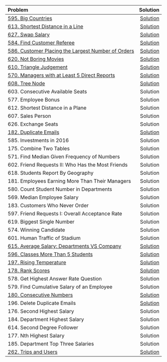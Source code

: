 | Problem| Solution |
| :---         |         ---: |
|[595.	Big Countries](https://leetcode.com/problems/big-countries/description/) |  [Solution](https://github.com/qw924/practicalSQL/blob/master/leetcode/595BigCountries.md)| 
| [613.	Shortest Distance in a Line](https://leetcode.com/problems/shortest-distance-in-a-line/description/)  |[Solution](https://github.com/qw924/practicalSQL/blob/master/leetcode/613ShortestDistanceInALine.md)|
| [627.	Swap Salary](https://leetcode.com/problems/swap-salary/description/) | [Solution](https://github.com/qw924/practicalSQL/blob/master/leetcode/627SwapSalary.md)| 
| [584.	Find Customer Referee](https://leetcode.com/problems/find-customer-referee/description/)  |  [Solution](https://github.com/qw924/practicalSQL/blob/master/leetcode/584_Find_Customer_Referee.md)| 
| [586.	Customer Placing the Largest Number of Orders](https://leetcode.com/problems/customer-placing-the-largest-number-of-orders/description/) | [Solution](https://github.com/qw924/practicalSQL/blob/master/leetcode/586_Customer_Placing_the_Largest_Number_of_Orders.md)| 
| [620.	Not Boring Movies](https://leetcode.com/problems/not-boring-movies/description/)	| [Solution](https://github.com/qw924/practicalSQL/blob/master/leetcode/620_Not_Boring_Movies.md)| 
| [610.	Triangle Judgement](https://leetcode.com/problems/triangle-judgement/description/)	| [Solution](https://github.com/qw924/practicalSQL/blob/master/leetcode/610_Triangle_Judgement.md)| 
| [570.	Managers with at Least 5 Direct Reports](https://leetcode.com/problems/managers-with-at-least-5-direct-reports/description/)	| [Solution](https://github.com/qw924/practicalSQL/blob/master/leetcode/570_Managers_with_atLeast5DirectReports.md)| 
| [608.	Tree Node](https://leetcode.com/problems/tree-node/description/)	|  [Solution](https://github.com/qw924/practicalSQL/blob/master/leetcode/608_Tree_Node.md)|
| 603.	Consecutive Available Seats	| Solution| 
| 577.	Employee Bonus	| Solution| 
| 612.	Shortest Distance in a Plane	| Solution| 
| 607.	Sales Person	| Solution| 
| 626.	Exchange Seats	| Solution| 
| [182.	Duplicate Emails](https://leetcode.com/problems/duplicate-emails/description/)	|[Solution](https://github.com/qw924/practicalSQL/blob/master/leetcode/182DuplicateEmails.md)|
| 585.	Investments in 2016	| Solution| 
| 175.	Combine Two Tables	| Solution| 
| 571.	Find Median Given Frequency of Numbers | Solution| 
| 602.	Friend Requests II: Who Has the Most Friends	| Solution| 
| 618.	Students Report By Geography| Solution| 
| 181.	Employees Earning More Than Their Managers	| Solution| 
| 580.	Count Student Number in Departments	| Solution| 
| 569.	Median Employee Salary| Solution| 
| 183.	Customers Who Never Order	| Solution| 
| 597.	Friend Requests I: Overall Acceptance Rate	| Solution| 
| 619.	Biggest Single Number	| Solution| 
| 574.	Winning Candidate	| Solution| 
| 601.	Human Traffic of Stadium| Solution| 
| [615.	Average Salary: Departments VS Company](https://leetcode.com/problems/average-salary-departments-vs-company/description/)|[Solution](https://github.com/qw924/practicalSQL/blob/master/leetcode/615_Average_Salary_DepartmentsVSCompany.md)|
| [596.	Classes More Than 5 Students](https://leetcode.com/problems/classes-more-than-5-students/description/)	| [Solution](https://github.com/qw924/practicalSQL/blob/master/leetcode/596_Classes_More_Than5Students.md)| 
| [197.	Rising Temperature](https://leetcode.com/problems/rising-temperature/description/)	| [Solution](https://github.com/qw924/practicalSQL/blob/master/leetcode/197_Rising_Temperature.md)| 
| [178.	Rank Scores](https://leetcode.com/problems/rank-scores/)|[Solution](https://github.com/qw924/practicalSQL/blob/master/leetcode/178RankScores.md)|
| 578.	Get Highest Answer Rate Question	| Solution| 
| 579.	Find Cumulative Salary of an Employee| Solution| 
| [180.	Consecutive Numbers](https://leetcode.com/problems/consecutive-numbers/description/)	|[Solution](https://github.com/qw924/practicalSQL/blob/master/leetcode/180_Consecutive_Numbers.md)|
| 196.	Delete Duplicate Emails	|[Solution](https://github.com/qw924/practicalSQL/blob/master/leetcode/196DeleteDuplicateEmails.md)|
| 176.	Second Highest Salary	| Solution| 
| 184.	Department Highest Salary	| Solution| 
| 614.	Second Degree Follower	| Solution| 
| 177.	Nth Highest Salary	| Solution| 
| 185.	Department Top Three Salaries| Solution| 
| [262.	Trips and Users](https://leetcode.com/problems/trips-and-users/description/) |[Solution](https://github.com/qw924/practicalSQL/blob/master/leetcode/262_Trips_and_Users.md)|
